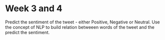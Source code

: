 # Week 3 and 4

Predict the sentiment of the tweet -  either Positive, Negative or Neutral.
Use the concept of NLP to build relation betweeen words of the tweet and the predict the sentiment.
